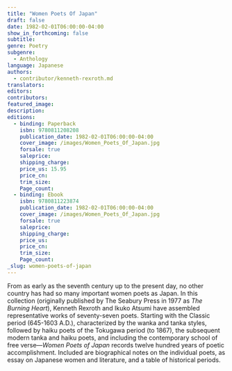```yaml
---
title: "Women Poets Of Japan"
draft: false
date: 1982-02-01T06:00:00-04:00
show_in_forthcoming: false
subtitle:
genre: Poetry
subgenre:
  - Anthology
language: Japanese
authors:
  - contributor/kenneth-rexroth.md
translators:
editors:
contributors:
featured_image:
description:
editions:
  - binding: Paperback
    isbn: 9780811208208
    publication_date: 1982-02-01T06:00:00-04:00
    cover_image: /images/Women_Poets_Of_Japan.jpg
    forsale: true
    saleprice:
    shipping_charge:
    price_us: 15.95
    price_cn:
    trim_size:
    Page_count:
  - binding: Ebook
    isbn: 9780811223874
    publication_date: 1982-02-01T06:00:00-04:00
    cover_image: /images/Women_Poets_Of_Japan.jpg
    forsale: true
    saleprice:
    shipping_charge:
    price_us:
    price_cn:
    trim_size:
    Page_count:
_slug: women-poets-of-japan
---
```


From as early as the seventh century up to the present day, no other country has had so many important women poets as Japan. In this collection (originally published by The Seabury Press in 1977 as _The Burning Heart_), Kenneth Rexroth and Ikuko Atsumi have assembled representative works of seventy-seven poets. Starting with the Classic period (645-1603 A.D.), characterized by the wanka and tanka styles, followed by haiku poets of the Tokugawa period (to 1867), the subsequent modern tanka and haiku poets, and including the contemporary school of free verse––_Women Poets of Japan_ records twelve hundred years of poetic accomplishment. Included are biographical notes on the individual poets, as essay on Japanese women and literature, and a table of historical periods.

